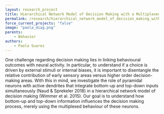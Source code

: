 ```yaml
---
layout: research_project
title: Hierarchical Network Model of Decision Making with a Multiplexed Neural Code in the Sensory Circuit
permalink: /research/hierarchical_network_model_of_decision_making_with_a_multiplexed_neural_code_in_the_sensory_circuit
force_current_projects: "false"
image: "paola_diag.png"
parents:
    - Behavior
authors:
    - Paola Suarez  
---
```

One challenge regarding decision making lies in linking behavioural outcomes with neural activity. In particular, to understand if a choice is driven by external stimuli or internal biases, it is important to disentangle the relative contribution of early sensory areas versus higher order decision-making areas. With this in mind, we investigate the role of pyramidal neurons with active dendrites that integrate bottom-up and top-down inputs simultaneously (Naud & Sprekeler 2018) in a hierarchical network model of decision making (Wimmer et al. 2015). Our goal is to understand how bottom-up and top-down information influences the decision making process, merely using the multiplexed behaviour of these neurons.
